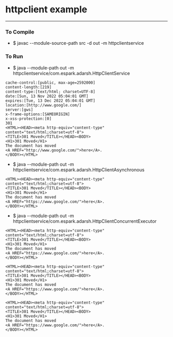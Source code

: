 # httpclient example

---

### To Compile

- $ javac --module-source-path src -d out -m httpclientservice

### To Run

- $ java --module-path out -m httpclientservice/com.espark.adarsh.HttpClientService

```
cache-control:[public, max-age=2592000]
content-length:[219]
content-type:[text/html; charset=UTF-8]
date:[Sun, 13 Nov 2022 05:04:01 GMT]
expires:[Tue, 13 Dec 2022 05:04:01 GMT]
location:[http://www.google.com/]
server:[gws]
x-frame-options:[SAMEORIGIN]
x-xss-protection:[0]
301
<HTML><HEAD><meta http-equiv="content-type" content="text/html;charset=utf-8">
<TITLE>301 Moved</TITLE></HEAD><BODY>
<H1>301 Moved</H1>
The document has moved
<A HREF="http://www.google.com/">here</A>.
</BODY></HTML>
```

- $ java --module-path out -m httpclientservice/com.espark.adarsh.HttpClientAsynchronous

```
<HTML><HEAD><meta http-equiv="content-type" content="text/html;charset=utf-8">
<TITLE>301 Moved</TITLE></HEAD><BODY>
<H1>301 Moved</H1>
The document has moved
<A HREF="https://www.google.com/">here</A>.
</BODY></HTML>
```

- $ java --module-path out -m httpclientservice/com.espark.adarsh.HttpClientConcurrentExecutor

```
<HTML><HEAD><meta http-equiv="content-type" content="text/html;charset=utf-8">
<TITLE>301 Moved</TITLE></HEAD><BODY>
<H1>301 Moved</H1>
The document has moved
<A HREF="https://www.google.com/">here</A>.
</BODY></HTML>

<HTML><HEAD><meta http-equiv="content-type" content="text/html;charset=utf-8">
<TITLE>301 Moved</TITLE></HEAD><BODY>
<H1>301 Moved</H1>
The document has moved
<A HREF="https://www.google.com/">here</A>.
</BODY></HTML>

<HTML><HEAD><meta http-equiv="content-type" content="text/html;charset=utf-8">
<TITLE>301 Moved</TITLE></HEAD><BODY>
<H1>301 Moved</H1>
The document has moved
<A HREF="https://www.google.com/">here</A>.
</BODY></HTML>
```
